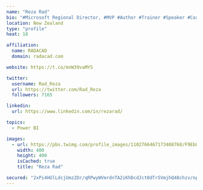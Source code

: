 ```yaml
---
name: "Reza Rad"
bio: "#Microsoft Regional Director, #MVP #Author #Trainer #Speaker #Coach #Consultant #PowerBI "
location: New Zealand
type: "profile"
heat: 18

affiliation:
  name: RADACAD
  domain: radacad.com

website: https://t.co/mnW39vaMYS

twitter:
  username: Rad_Reza
  url: https://twitter.com/Rad_Reza
  followers: 7165

linkedin:
  url: https://www.linkedin.com/in/rezarad/

topics:
  - Power BI

images:
  - url: https://pbs.twimg.com/profile_images/1102766467173408768/F9EbQENa_400x400.png
    width: 400
    height: 400
    isCached: true
    title: "Reza Rad"

secured: "2xPi4HUlLdcjUmz2Dr/qRPwyWVmrdnTA2iKhDcdJct0dTr5VmjhQ48chzv/npSwquBIS6HZJiFyMJ1eUW47LvNurlPg+uxyh6h61w4myKev0wzfOzO5fySB0PW8zCD1CN3cFM1+dZO7oQMcIHb/jltT5QPBjOi4LcBMxE8Jej5f1rMu7QGPnyX227UhrTXGyFPH2rJDRAnKA1gsgI6Q0HLn7VkQPljoklD8inLzJmweHNnqlFiUIBTCHlYwSpnEP5zucltk/ygN+ugQeHjWwpeHrkDdHejjGF4ijP9V81FoKtznCxp0LDX+W/Jx/T8ZNq79geud0HS9N4kLF6mEetJltwwgxfuop8K78xs2ssVKdBmDIlDAQhOY9QvKkzQbREiLQK0ciDlMwukHg/47HNNJkjruoO2kHBkINy4QlP1w=;7rYVHhtInaUK65zPFGo1Yw=="
---
```


